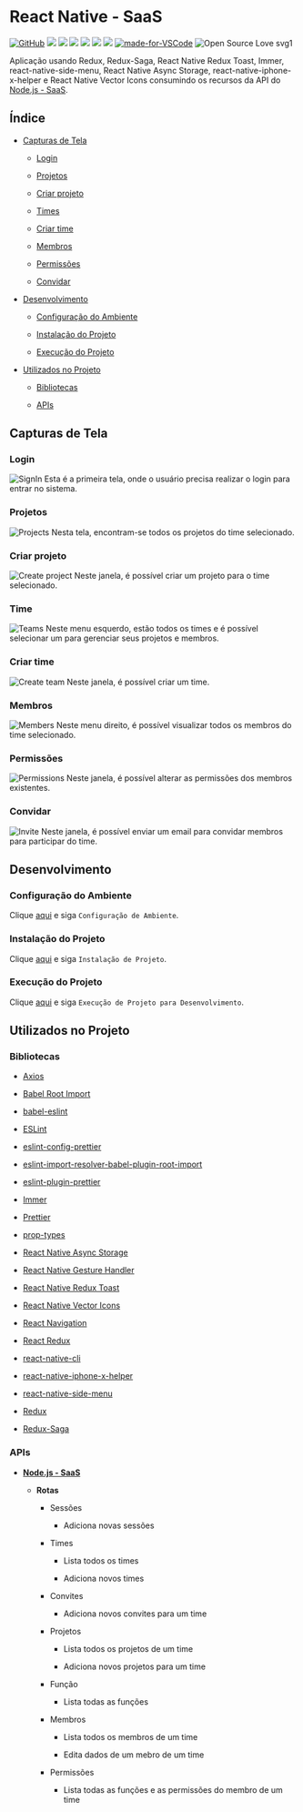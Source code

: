 # React Native - SaaS

[![GitHub](https://img.shields.io/github/license/mashape/apistatus.svg)](https://github.com/osvaldokalvaitir/react-native-saas/blob/master/LICENSE)
![](https://img.shields.io/github/package-json/v/osvaldokalvaitir/react-native-saas.svg)
![](https://img.shields.io/github/last-commit/osvaldokalvaitir/react-native-saas.svg?color=red)
![](https://img.shiels.io/github/languages/top/osvaldokalvaitir/react-native-saas.svg?color=yellow)
![](https://img.shields.io/github/languages/count/osvaldokalvaitir/react-native-saas.svg?color=lightgrey)
![](https://img.shields.io/github/languages/code-size/osvaldokalvaitir/react-native-saas.svg)
![](https://img.shields.io/github/repo-size/osvaldokalvaitir/react-native-saas.svg?color=blueviolet)
[![made-for-VSCode](https://img.shields.io/badge/Made%20for-VSCode-1f425f.svg)](https://code.visualstudio.com/)
![Open Source Love svg1](https://badges.frapsoft.com/os/v1/open-source.svg?v=103)

Aplicação usando Redux, Redux-Saga, React Native Redux Toast, Immer, react-native-side-menu, React Native Async Storage, react-native-iphone-x-helper e React Native Vector Icons consumindo os recursos da API do [Node.js - SaaS](https://github.com/osvaldokalvaitir/nodejs-saas).

## Índice

- [Capturas de Tela](#capturas-de-tela)

  - [Login](#login)

  - [Projetos](#projetos)

  - [Criar projeto](#criar-projeto)

  - [Times](#times)

  - [Criar time](#criar-time)

  - [Membros](#membros)

  - [Permissões](#permissões)

  - [Convidar](#convidar)

- [Desenvolvimento](#desenvolvimento)

  - [Configuração do Ambiente](#configuração-do-ambiente)

  - [Instalação do Projeto](#instalação-do-projeto)

  - [Execução do Projeto](#execução-do-projeto)

- [Utilizados no Projeto](#utilizados-no-projeto)

  - [Bibliotecas](#bibliotecas)

  - [APIs](#apis)

## Capturas de Tela

### Login

![SignIn](/.github/assets/signin.png)
Esta é a primeira tela, onde o usuário precisa realizar o login para entrar no sistema.

### Projetos

![Projects](/.github/assets/projects.png)
Nesta tela, encontram-se todos os projetos do time selecionado.

### Criar projeto

![Create project](/.github/assets/create_project.png)
Neste janela, é possível criar um projeto para o time selecionado.

### Time

![Teams](/.github/assets/teams.png)
Neste menu esquerdo, estão todos os times e é possível selecionar um para gerenciar seus projetos e membros.

### Criar time

![Create team](/.github/assets/create_team.png)
Neste janela, é possível criar um time.

### Membros

![Members](/.github/assets/members.png)
Neste menu direito, é possível visualizar todos os membros do time selecionado.

### Permissões

![Permissions](/.github/assets/permissions.png)
Neste janela, é possível alterar as permissões dos membros existentes.

### Convidar

![Invite](/.github/assets/invite.png)
Neste janela, é possível enviar um email para convidar membros para participar do time.

## Desenvolvimento

### Configuração do Ambiente

Clique [aqui](https://github.com/osvaldokalvaitir/projects-settings/blob/master/README.md) e siga `Configuração de Ambiente`.

### Instalação do Projeto

Clique [aqui](https://github.com/osvaldokalvaitir/projects-settings/blob/master/nodejs/nodejs.md) e siga `Instalação de Projeto`.

### Execução do Projeto

Clique [aqui](https://github.com/osvaldokalvaitir/projects-settings/blob/master/nodejs/libs/react-native-cli.md) e siga `Execução de Projeto para Desenvolvimento`.

## Utilizados no Projeto

### Bibliotecas

- [Axios](https://github.com/osvaldokalvaitir/projects-settings/blob/master/nodejs/libs/axios.md)

- [Babel Root Import](https://github.com/osvaldokalvaitir/projects-settings/blob/master/nodejs/libs/babel-plugin-root-import.md)

- [babel-eslint](https://github.com/osvaldokalvaitir/projects-settings/blob/master/nodejs/libs/babel-eslint.md)

- [ESLint](https://github.com/osvaldokalvaitir/projects-settings/blob/master/nodejs/libs/eslint.md)

- [eslint-config-prettier](https://github.com/osvaldokalvaitir/projects-settings/blob/master/nodejs/libs/eslint-config-prettier.md)

- [eslint-import-resolver-babel-plugin-root-import](https://github.com/osvaldokalvaitir/projects-settings/blob/master/nodejs/libs/eslint-import-resolver-babel-plugin-root-import.md)

- [eslint-plugin-prettier](https://github.com/osvaldokalvaitir/projects-settings/blob/master/nodejs/libs/eslint-plugin-prettier.md)

- [Immer](https://github.com/osvaldokalvaitir/projects-settings/blob/master/nodejs/libs/immer.md)

- [Prettier](https://github.com/osvaldokalvaitir/projects-settings/blob/master/nodejs/libs/prettier.md)

- [prop-types](https://github.com/osvaldokalvaitir/projects-settings/blob/master/nodejs/libs/prop-types.md)

- [React Native Async Storage](https://github.com/osvaldokalvaitir/projects-settings/blob/master/nodejs/libs/@react-native-community-async-storage.md)

- [React Native Gesture Handler](https://github.com/osvaldokalvaitir/projects-settings/blob/master/nodejs/libs/react-native-gesture-handler.md)

- [React Native Redux Toast](https://github.com/osvaldokalvaitir/projects-settings/blob/master/nodejs/libs/react-native-redux-toast.md)

- [React Native Vector Icons](https://github.com/osvaldokalvaitir/projects-settings/blob/master/nodejs/libs/react-native-vector-icons.md)

- [React Navigation](https://github.com/osvaldokalvaitir/projects-settings/blob/master/nodejs/libs/react-navigation.md)

- [React Redux](https://github.com/osvaldokalvaitir/projects-settings/blob/master/nodejs/libs/react-redux.md)

- [react-native-cli](https://github.com/osvaldokalvaitir/projects-settings/blob/master/nodejs/libs/react-native-cli.md)

- [react-native-iphone-x-helper](https://github.com/osvaldokalvaitir/projects-settings/blob/master/nodejs/libs/react-native-iphone-x-helper.md)

- [react-native-side-menu](https://github.com/osvaldokalvaitir/projects-settings/blob/master/nodejs/libs/react-native-side-menu.md)

- [Redux](https://github.com/osvaldokalvaitir/projects-settings/blob/master/nodejs/libs/redux.md)

- [Redux-Saga](https://github.com/osvaldokalvaitir/projects-settings/blob/master/nodejs/libs/redux-saga.md)

### APIs

- **[Node.js - SaaS](https://github.com/osvaldokalvaitir/nodejs-saas)**

  - **Rotas**

    - Sessões

      - Adiciona novas sessões

    - Times

      - Lista todos os times

      - Adiciona novos times

    - Convites

      - Adiciona novos convites para um time

    - Projetos

      - Lista todos os projetos de um time

      - Adiciona novos projetos para um time

    - Função

      - Lista todas as funções

    - Membros

      - Lista todos os membros de um time

      - Edita dados de um mebro de um time

    - Permissões

      - Lista todas as funções e as permissões do membro de um time
